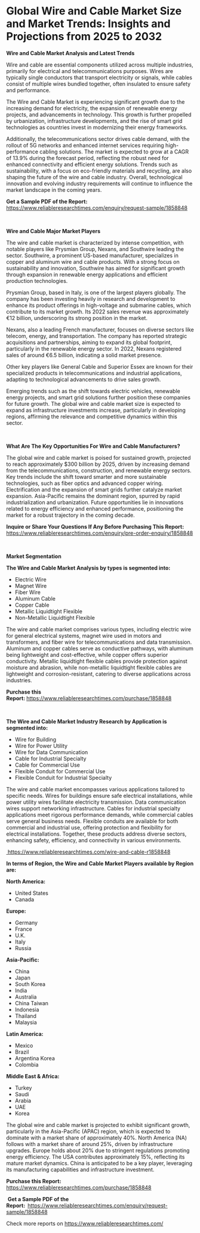 <p><h1>Global Wire and Cable Market Size and Market Trends: Insights and Projections from 2025 to 2032</h1></p><p><strong>Wire and Cable Market Analysis and Latest Trends</strong></p>
<p><p>Wire and cable are essential components utilized across multiple industries, primarily for electrical and telecommunications purposes. Wires are typically single conductors that transport electricity or signals, while cables consist of multiple wires bundled together, often insulated to ensure safety and performance. </p><p>The Wire and Cable Market is experiencing significant growth due to the increasing demand for electricity, the expansion of renewable energy projects, and advancements in technology. This growth is further propelled by urbanization, infrastructure developments, and the rise of smart grid technologies as countries invest in modernizing their energy frameworks. </p><p>Additionally, the telecommunications sector drives cable demand, with the rollout of 5G networks and enhanced internet services requiring high-performance cabling solutions. The market is expected to grow at a CAGR of 13.9% during the forecast period, reflecting the robust need for enhanced connectivity and efficient energy solutions. Trends such as sustainability, with a focus on eco-friendly materials and recycling, are also shaping the future of the wire and cable industry. Overall, technological innovation and evolving industry requirements will continue to influence the market landscape in the coming years.</p></p>
<p><strong>Get a Sample PDF of the Report:&nbsp;</strong> <a href="https://www.reliableresearchtimes.com/enquiry/request-sample/1858848?utm_campaign=2137&utm_medium=2&utm_source=Github&utm_content=ia&utm_term=30012025&utm_id=wire-and-cable">https://www.reliableresearchtimes.com/enquiry/request-sample/1858848</a></p>
<p>&nbsp;</p>
<p><strong>Wire and Cable Major Market Players</strong></p>
<p><p>The wire and cable market is characterized by intense competition, with notable players like Prysmian Group, Nexans, and Southwire leading the sector. Southwire, a prominent US-based manufacturer, specializes in copper and aluminum wire and cable products. With a strong focus on sustainability and innovation, Southwire has aimed for significant growth through expansion in renewable energy applications and efficient production technologies.</p><p>Prysmian Group, based in Italy, is one of the largest players globally. The company has been investing heavily in research and development to enhance its product offerings in high-voltage and submarine cables, which contribute to its market growth. Its 2022 sales revenue was approximately €12 billion, underscoring its strong position in the market.</p><p>Nexans, also a leading French manufacturer, focuses on diverse sectors like telecom, energy, and transportation. The company has reported strategic acquisitions and partnerships, aiming to expand its global footprint, particularly in the renewable energy sector. In 2022, Nexans registered sales of around €6.5 billion, indicating a solid market presence.</p><p>Other key players like General Cable and Superior Essex are known for their specialized products in telecommunications and industrial applications, adapting to technological advancements to drive sales growth. </p><p>Emerging trends such as the shift towards electric vehicles, renewable energy projects, and smart grid solutions further position these companies for future growth. The global wire and cable market size is expected to expand as infrastructure investments increase, particularly in developing regions, affirming the relevance and competitive dynamics within this sector.</p></p>
<p>&nbsp;</p>
<p><strong>What Are The Key Opportunities For Wire and Cable Manufacturers?</strong></p>
<p><p>The global wire and cable market is poised for sustained growth, projected to reach approximately $300 billion by 2025, driven by increasing demand from the telecommunications, construction, and renewable energy sectors. Key trends include the shift toward smarter and more sustainable technologies, such as fiber optics and advanced copper wiring. Electrification and the expansion of smart grids further catalyze market expansion. Asia-Pacific remains the dominant region, spurred by rapid industrialization and urbanization. Future opportunities lie in innovations related to energy efficiency and enhanced performance, positioning the market for a robust trajectory in the coming decade.</p></p>
<p><strong>Inquire or Share Your Questions If Any Before Purchasing This Report:</strong> <a href="https://www.reliableresearchtimes.com/enquiry/pre-order-enquiry/1858848?utm_campaign=2137&utm_medium=2&utm_source=Github&utm_content=ia&utm_term=30012025&utm_id=wire-and-cable">https://www.reliableresearchtimes.com/enquiry/pre-order-enquiry/1858848</a></p>
<p>&nbsp;</p>
<p><strong>Market Segmentation</strong></p>
<p><strong>The Wire and Cable Market Analysis by types is segmented into:</strong></p>
<p><ul><li>Electric Wire</li><li>Magnet Wire</li><li>Fiber Wire</li><li>Aluminum Cable</li><li>Copper Cable</li><li>Metallic Liquidtight Flexible</li><li>Non-Metallic Liquidtight Flexible</li></ul></p>
<p><p>The wire and cable market comprises various types, including electric wire for general electrical systems, magnet wire used in motors and transformers, and fiber wire for telecommunications and data transmission. Aluminum and copper cables serve as conductive pathways, with aluminum being lightweight and cost-effective, while copper offers superior conductivity. Metallic liquidtight flexible cables provide protection against moisture and abrasion, while non-metallic liquidtight flexible cables are lightweight and corrosion-resistant, catering to diverse applications across industries.</p></p>
<p><strong>Purchase this Report:&nbsp;</strong><a href="https://www.reliableresearchtimes.com/purchase/1858848?utm_campaign=2137&utm_medium=2&utm_source=Github&utm_content=ia&utm_term=30012025&utm_id=wire-and-cable">https://www.reliableresearchtimes.com/purchase/1858848</a></p>
<p>&nbsp;</p>
<p><strong>The Wire and Cable Market Industry Research by Application is segmented into:</strong></p>
<p><ul><li>Wire for Building</li><li>Wire for Power Utility</li><li>Wire for Data Communication</li><li>Cable for Industrial Specialty</li><li>Cable for Commercial Use</li><li>Flexible Conduit for Commercial Use</li><li>Flexible Conduit for Industrial Specialty</li></ul></p>
<p><p>The wire and cable market encompasses various applications tailored to specific needs. Wires for buildings ensure safe electrical installations, while power utility wires facilitate electricity transmission. Data communication wires support networking infrastructure. Cables for industrial specialty applications meet rigorous performance demands, while commercial cables serve general business needs. Flexible conduits are available for both commercial and industrial use, offering protection and flexibility for electrical installations. Together, these products address diverse sectors, enhancing safety, efficiency, and connectivity in various environments.</p></p>
<p><a href="https://www.reliableresearchtimes.com/wire-and-cable-r1858848?utm_campaign=2137&utm_medium=2&utm_source=Github&utm_content=ia&utm_term=30012025&utm_id=wire-and-cable">&nbsp;https://www.reliableresearchtimes.com/wire-and-cable-r1858848</a></p>
<p><strong>In terms of Region, the Wire and Cable Market Players available by Region are:</strong></p>
<p>
    <p> <strong> North America: </strong>
        <ul>
            <li>United States</li>
            <li>Canada</li>
        </ul>
        </p> 
    <p> <strong> Europe: </strong>
        <ul>
            <li>Germany</li>
            <li>France</li>
            <li>U.K.</li>
            <li>Italy</li>
            <li>Russia</li>
        </ul>
        </p> 
    <p> <strong> Asia-Pacific: </strong>
        <ul>
            <li>China</li>
            <li>Japan</li>
            <li>South Korea</li>
            <li>India</li>
            <li>Australia</li>
            <li>China Taiwan</li>
            <li>Indonesia</li>
            <li>Thailand</li>
            <li>Malaysia</li>
        </ul>
        </p> 
    <p> <strong> Latin America: </strong>
        <ul>
            <li>Mexico</li>
            <li>Brazil</li>
            <li>Argentina Korea</li>
            <li>Colombia</li>
        </ul>
        </p> 
    <p> <strong> Middle East & Africa: </strong>
        <ul>
            <li>Turkey</li>
            <li>Saudi</li>
            <li>Arabia</li>
            <li>UAE</li>
            <li>Korea</li>
        </ul>
    </p>
    </p>
<p><p>The global wire and cable market is projected to exhibit significant growth, particularly in the Asia-Pacific (APAC) region, which is expected to dominate with a market share of approximately 40%. North America (NA) follows with a market share of around 25%, driven by infrastructure upgrades. Europe holds about 20% due to stringent regulations promoting energy efficiency. The USA contributes approximately 15%, reflecting its mature market dynamics. China is anticipated to be a key player, leveraging its manufacturing capabilities and infrastructure investment.</p></p>
<p><strong>Purchase this Report: </strong><a href="https://www.reliableresearchtimes.com/purchase/1858848?utm_campaign=2137&utm_medium=2&utm_source=Github&utm_content=ia&utm_term=30012025&utm_id=wire-and-cable">https://www.reliableresearchtimes.com/purchase/1858848</a></p>
<p>&nbsp;<strong>Get a Sample PDF of the Report:&nbsp;&nbsp;</strong><a href="https://www.reliableresearchtimes.com/enquiry/request-sample/1858848?utm_campaign=2137&utm_medium=2&utm_source=Github&utm_content=ia&utm_term=30012025&utm_id=wire-and-cable">https://www.reliableresearchtimes.com/enquiry/request-sample/1858848</a></p>
<p><strong></strong></p>
<p>Check more reports on <a href="https://www.reliableresearchtimes.com/?utm_campaign=2137&utm_medium=2&utm_source=Github&utm_content=ia&utm_term=30012025&utm_id=wire-and-cable">https://www.reliableresearchtimes.com/</a></p>
